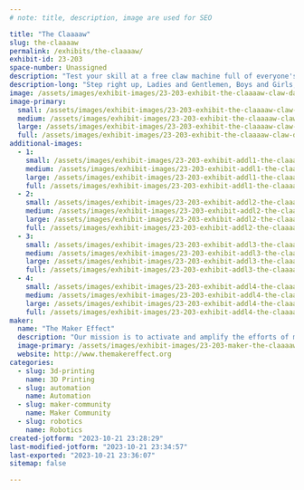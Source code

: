 ```yaml
---
# note: title, description, image are used for SEO

title: "The Claaaaw"
slug: the-claaaaw
permalink: /exhibits/the-claaaaw/
exhibit-id: 23-203
space-number: Unassigned
description: "Test your skill at a free claw machine full of everyone's favorite mascot, Makey!"
description-long: "Step right up, Ladies and Gentlemen, Boys and Girls, Children of All Ages!  Test your skill at The Claaaaw!  Do you have what it takes to successfully pluck a 3d printed Makey from this marvelous machine?  Stop by and give it a try!"
image: /assets/images/exhibit-images/23-203-exhibit-the-claaaaw-claw-dark-large.jpg
image-primary: 
  small: /assets/images/exhibit-images/23-203-exhibit-the-claaaaw-claw-dark-small.jpg
  medium: /assets/images/exhibit-images/23-203-exhibit-the-claaaaw-claw-dark-medium.jpg
  large: /assets/images/exhibit-images/23-203-exhibit-the-claaaaw-claw-dark-large.jpg
  full: /assets/images/exhibit-images/23-203-exhibit-the-claaaaw-claw-dark-full.jpg
additional-images: 
  - 1:
    small: /assets/images/exhibit-images/23-203-exhibit-addl1-the-claaaaw-claw-light-small.jpg
    medium: /assets/images/exhibit-images/23-203-exhibit-addl1-the-claaaaw-claw-light-medium.jpg
    large: /assets/images/exhibit-images/23-203-exhibit-addl1-the-claaaaw-claw-light-large.jpg
    full: /assets/images/exhibit-images/23-203-exhibit-addl1-the-claaaaw-claw-light-full.jpg
  - 2:
    small: /assets/images/exhibit-images/23-203-exhibit-addl2-the-claaaaw-claw-topper-small.jpg
    medium: /assets/images/exhibit-images/23-203-exhibit-addl2-the-claaaaw-claw-topper-medium.jpg
    large: /assets/images/exhibit-images/23-203-exhibit-addl2-the-claaaaw-claw-topper-large.jpg
    full: /assets/images/exhibit-images/23-203-exhibit-addl2-the-claaaaw-claw-topper-full.jpg
  - 3:
    small: /assets/images/exhibit-images/23-203-exhibit-addl3-the-claaaaw-got-it-small.jpg
    medium: /assets/images/exhibit-images/23-203-exhibit-addl3-the-claaaaw-got-it-medium.jpg
    large: /assets/images/exhibit-images/23-203-exhibit-addl3-the-claaaaw-got-it-large.jpg
    full: /assets/images/exhibit-images/23-203-exhibit-addl3-the-claaaaw-got-it-full.jpg
  - 4:
    small: /assets/images/exhibit-images/23-203-exhibit-addl4-the-claaaaw-prize-door-small.jpg
    medium: /assets/images/exhibit-images/23-203-exhibit-addl4-the-claaaaw-prize-door-medium.jpg
    large: /assets/images/exhibit-images/23-203-exhibit-addl4-the-claaaaw-prize-door-large.jpg
    full: /assets/images/exhibit-images/23-203-exhibit-addl4-the-claaaaw-prize-door-full.jpg
maker: 
  name: "The Maker Effect"
  description: "Our mission is to activate and amplify the efforts of makers as they learn, build and work together in their communities."
  image-primary: /assets/images/exhibit-images/23-203-maker-the-claaaaw-maker-effect-foundation-logo-red-medium.png
  website: http://www.themakereffect.org
categories: 
  - slug: 3d-printing
    name: 3D Printing
  - slug: automation
    name: Automation
  - slug: maker-community
    name: Maker Community
  - slug: robotics
    name: Robotics
created-jotform: "2023-10-21 23:28:29"
last-modified-jotform: "2023-10-21 23:34:57"
last-exported: "2023-10-21 23:36:07"
sitemap: false

---
```

